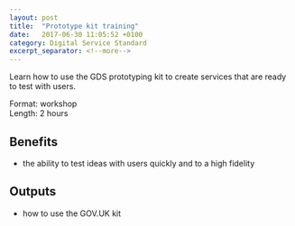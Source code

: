 ```yaml
---
layout: post
title:  "Prototype kit training"
date:   2017-06-30 11:05:52 +0100
category: Digital Service Standard
excerpt_separator: <!--more-->
---
```


Learn how to use the GDS prototyping kit to create services that are ready to test with users.

Format: workshop  
Length: 2 hours

<!--more-->

## Benefits

- the ability to test ideas with users quickly and to a high fidelity

## Outputs

- how to use the GOV.UK kit


